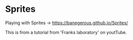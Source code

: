 # Sprites
Playing with Sprites -> https://banegerous.github.io/Sprites/

This is from a tutorial from 'Franks laboratory' on youtTube.
